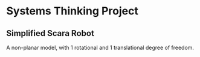 # Systems Thinking Project 
## Simplified Scara Robot

A non-planar model, with 1 rotational and 1 translational degree of freedom.

